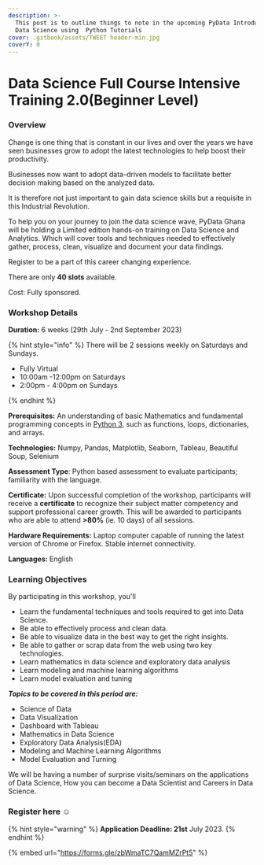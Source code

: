 ```yaml
---
description: >-
  This post is to outline things to note in the upcoming PyData Introduction to
  Data Science using  Python Tutorials
cover: .gitbook/assets/TWEET header-min.jpg
coverY: 0
---
```


# Data Science Full Course Intensive Training 2.0(Beginner Level)

### **Overview**

Change is one thing that is constant in our lives and over the years we have seen businesses grow to adopt the latest technologies to help boost their productivity.

Businesses now want to adopt data-driven models to facilitate better decision making based on the analyzed data.&#x20;

It is therefore not just important to gain data science skills but a requisite in this Industrial Revolution.

To help you on your journey to join the data science wave, PyData Ghana will be holding a Limited edition hands-on training on Data Science and Analytics. Which will cover tools and techniques needed to effectively gather, process, clean, visualize and document your data findings.&#x20;

Register to be a part of this career changing experience.

There are only **40 slots** available.

Cost: Fully sponsored.&#x20;

### Workshop Details

**Duration:** 6 weeks (29th July - 2nd September 2023)

{% hint style="info" %}
There will be 2 sessions weekly on Saturdays and Sundays.

* Fully Virtual&#x20;
* 10:00am -12:00pm on Saturdays
* 2:00pm - 4:00pm on Sundays


{% endhint %}

**Prerequisites:** An understanding of basic Mathematics and fundamental programming concepts in [Python 3](https://wiki.python.org/moin/BeginnersGuide), such as functions, loops, dictionaries, and arrays.

**Technologies:** Numpy, Pandas, Matplotlib,  Seaborn,  Tableau, Beautiful Soup, Selenium

**Assessment Type**: Python based assessment to evaluate participants; familiarity with the language.

**Certificate:** Upon successful completion of the workshop, participants will receive a **certificate** to recognize their subject matter competency and support professional career growth. This will be awarded to participants who are able to attend **>80%** (ie. 10 days) of all sessions.

**Hardware Requirements:** Laptop computer capable of running the latest version of Chrome or Firefox. Stable internet connectivity.

**Languages:** English

### Learning Objectives

By participating in this workshop, you'll

* Learn the fundamental techniques and tools required to get into Data Science.
* Be able to effectively process and clean data.
* Be able to visualize data in the best way to get the right insights.
* Be able to gather or scrap data from the web using two key technologies.
* Learn mathematics in data science and exploratory data analysis
* Learn modeling and machine learning algorithms
* Learn model evaluation and tuning

_**Topics to be covered in this period are:**_

* Science of Data
* Data Visualization
* Dashboard with Tableau
* Mathematics in Data Science
* Exploratory Data Analysis(EDA)
* Modeling and Machine Learning Algorithms
* Model Evaluation and Turning

We will be having a number of surprise visits/seminars on the applications of Data Science, How you can become a Data Scientist and Careers in Data Science.

### Register here :relaxed:

{% hint style="warning" %}
**Application Deadline: 21st** July 2023.
{% endhint %}

{% embed url="https://forms.gle/zbWmaTC7QamMZrPt5" %}
